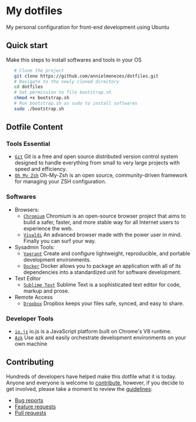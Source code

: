 # My dotfiles
My personal configuration for front-end development using Ubuntu

## Quick start

Make this steps to install softwares and tools in your OS

```bash
   # Clone the project
   git clone https://github.com/annielmenezes/dotfiles.git
   # Navigate to the newly cloned directory
   cd dotfiles
   # Set permission to file bootstrap.sh
   chmod +x bootstrap.sh
   # Run bootstrap.sh as sudo to install softwares
   sudo ./bootstrap.sh
```

## Dotfile Content

### Tools Essential

* [`Git`](http://git-scm.com)
  Git is a free and open source distributed version control system designed to
  handle everything from small to very large projects with speed and efficiency.
* [`Oh My Zsh`](http://ohmyz.sh/)
  Oh-My-Zsh is an open source, community-driven framework for managing your ZSH configuration.

### Softwares

* Browsers:
  * [`Chromium`](https://www.chromium.org/Home)
    Chromium is an open-source browser project that aims to build a safer, faster,
    and more stable way for all Internet users to experience the web.
  * [`Vivaldi`](https://vivaldi.com/)
    An advanced browser made with the power user in mind. Finally you can surf your way.
* Sysadmin Tools:
  * [`Vagrant`](http://vagrantup.com)
    Create and configure lightweight, reproducible, and portable development environments.
  * [`Docker`](http://docker.com)
    Docker allows you to package an application with all of its dependencies into
    a standardized unit for software development.
* Text Editor
  * [`Sublime Text`](http://www.sublimetext.com/3)
    Sublime Text is a sophisticated text editor for code, markup and prose.
* Remote Access
  * [`Dropbox`](https://www.dropbox.com/)
    Dropbox keeps your files safe, synced, and easy to share.

### Developer Tools

* [`io.js`](https://iojs.org/)
  io.js is a JavaScript platform built on Chrome's V8 runtime.
* [`Azk`](http://www.azk.io/)
  Use azk and easily orchestrate development environments on your own machine


## Contributing

Hundreds of developers have helped make this dotfile what it is
today. Anyone and everyone is welcome to [contribute](CONTRIBUTING.md),
however, if you decide to get involved, please take a moment to review
the [guidelines](CONTRIBUTING.md):

* [Bug reports](CONTRIBUTING.md#bugs)
* [Feature requests](CONTRIBUTING.md#features)
* [Pull requests](CONTRIBUTING.md#pull-requests)